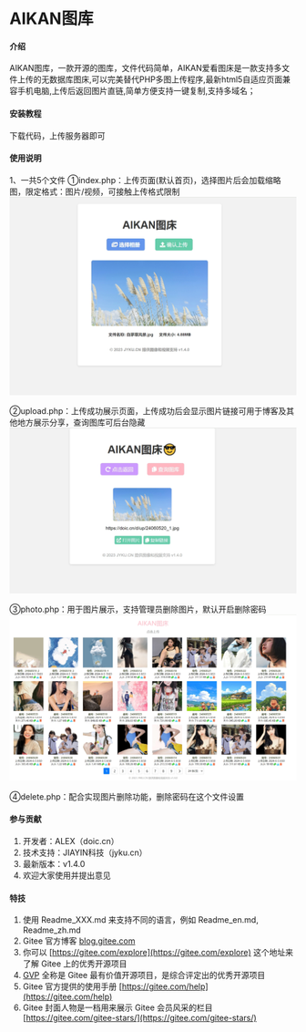 # AIKAN图库

#### 介绍
AIKAN图库，一款开源的图库，文件代码简单，AIKAN爱看图床是一款支持多文件上传的无数据库图床,可以完美替代PHP多图上传程序,最新html5自适应页面兼容手机电脑,上传后返回图片直链,简单方便支持一键复制,支持多域名；


#### 安装教程

下载代码，上传服务器即可

#### 使用说明

1、一共5个文件
①index.php：上传页面(默认首页)，选择图片后会加载缩略图，限定格式：图片/视频，可接触上传格式限制
![输入图片说明](%E4%B8%8A%E4%BC%A0%E5%B1%95%E7%A4%BA.png)

②upload.php：上传成功展示页面，上传成功后会显示图片链接可用于博客及其他地方展示分享，查询图库可后台隐藏
![输入图片说明](%E6%88%90%E5%8A%9F%E5%B1%95%E7%A4%BA.png)

③photo.php：用于图片展示，支持管理员删除图片，默认开启删除密码
![输入图片说明](%E5%9B%BE%E5%BA%8A%E5%B1%95%E7%A4%BA.png)

④delete.php：配合实现图片删除功能，删除密码在这个文件设置

#### 参与贡献

1.  开发者：ALEX（doic.cn）
2.  技术支持：JIAYIN科技（jyku.cn）
3.  最新版本：v1.4.0
4.  欢迎大家使用并提出意见


#### 特技

1.  使用 Readme\_XXX.md 来支持不同的语言，例如 Readme\_en.md, Readme\_zh.md
2.  Gitee 官方博客 [blog.gitee.com](https://blog.gitee.com)
3.  你可以 [https://gitee.com/explore](https://gitee.com/explore) 这个地址来了解 Gitee 上的优秀开源项目
4.  [GVP](https://gitee.com/gvp) 全称是 Gitee 最有价值开源项目，是综合评定出的优秀开源项目
5.  Gitee 官方提供的使用手册 [https://gitee.com/help](https://gitee.com/help)
6.  Gitee 封面人物是一档用来展示 Gitee 会员风采的栏目 [https://gitee.com/gitee-stars/](https://gitee.com/gitee-stars/)
